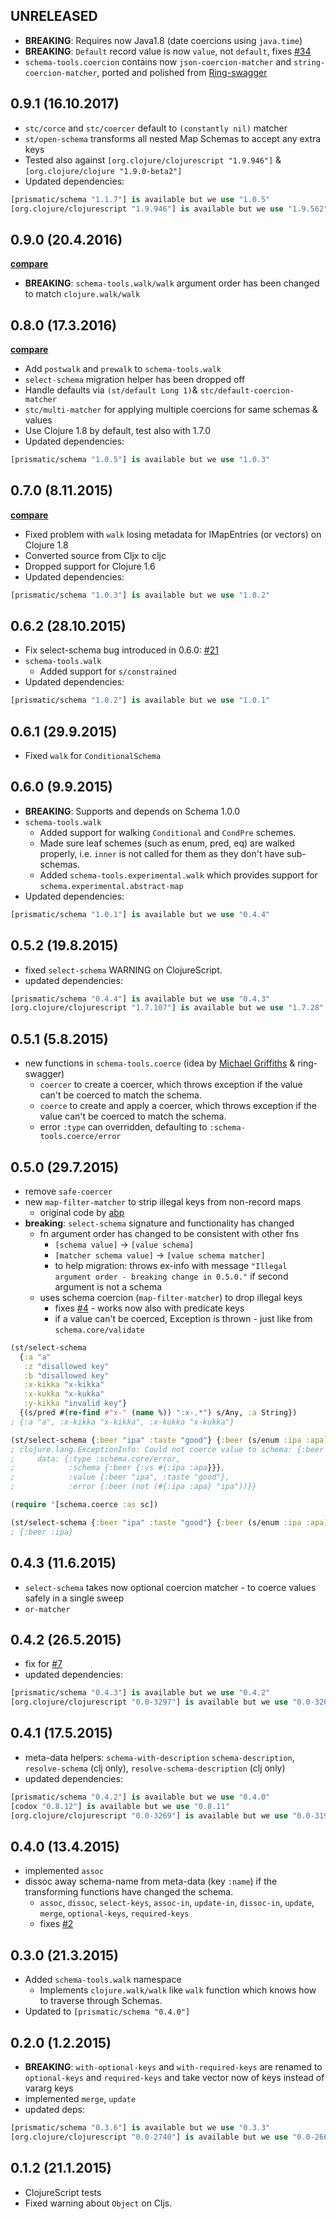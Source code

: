 ## UNRELEASED

* **BREAKING**: Requires now Java1.8 (date coercions using `java.time`)
* **BREAKING**: `Default` record value is now `value`, not `default`, fixes [#34](https://github.com/metosin/schema-tools/issues/34)
* `schema-tools.coercion` contains now `json-coercion-matcher` and `string-coercion-matcher`, ported and polished from [Ring-swagger](https://github.com/metosin/ring-swagger)

## 0.9.1 (16.10.2017)

- `stc/corce` and `stc/coercer` default to `(constantly nil)` matcher
- `st/open-schema` transforms all nested Map Schemas to accept any extra keys
- Tested also against `[org.clojure/clojurescript "1.9.946"]` & `[org.clojure/clojure "1.9.0-beta2"]`
- Updated dependencies:

```clj
[prismatic/schema "1.1.7"] is available but we use "1.0.5"
[org.clojure/clojurescript "1.9.946"] is available but we use "1.9.562"
```

## 0.9.0 (20.4.2016)

**[compare](https://github.com/metosin/schema-tools/compare/0.8.0...0.9.0)**

- **BREAKING**: `schema-tools.walk/walk` argument order has been changed to match
`clojure.walk/walk`

## 0.8.0 (17.3.2016)

**[compare](https://github.com/metosin/schema-tools/compare/0.7.0...0.8.0)**

- Add `postwalk` and `prewalk` to `schema-tools.walk`
- `select-schema` migration helper has been dropped off
- Handle defaults via `(st/default Long 1)`& `stc/default-coercion-matcher`
- `stc/multi-matcher` for applying multiple coercions for same schemas & values
- Use Clojure 1.8 by default, test also with 1.7.0
- Updated dependencies:

```clj
[prismatic/schema "1.0.5"] is available but we use "1.0.3"
```

## 0.7.0 (8.11.2015)

**[compare](https://github.com/metosin/schema-tools/compare/0.6.0...0.7.0)**

- Fixed problem with `walk` losing metadata for IMapEntries (or vectors) on
Clojure 1.8
- Converted source from Cljx to cljc
- Dropped support for Clojure 1.6
- Updated dependencies:

```clojure
[prismatic/schema "1.0.3"] is available but we use "1.0.2"
```

## 0.6.2 (28.10.2015)

- Fix select-schema bug introduced in 0.6.0: [#21](https://github.com/metosin/schema-tools/issues/21)
- `schema-tools.walk`
    - Added support for `s/constrained`
- Updated dependencies:

```clojure
[prismatic/schema "1.0.2"] is available but we use "1.0.1"
```

## 0.6.1 (29.9.2015)

- Fixed `walk` for `ConditionalSchema`

## 0.6.0 (9.9.2015)

- **BREAKING**: Supports and depends on Schema 1.0.0
- `schema-tools.walk`
    - Added support for walking `Conditional` and `CondPre` schemes.
    - Made sure leaf schemes (such as enum, pred, eq) are walked properly,
    i.e. `inner` is not called for them as they don't have sub-schemas.
    - Added `schema-tools.experimental.walk` which provides support for
    `schema.experimental.abstract-map`
- Updated dependencies:

```clojure
[prismatic/schema "1.0.1"] is available but we use "0.4.4"
```

## 0.5.2 (19.8.2015)

- fixed `select-schema` WARNING on ClojureScript.
- updated dependencies:

```clojure
[prismatic/schema "0.4.4"] is available but we use "0.4.3"
[org.clojure/clojurescript "1.7.107"] is available but we use "1.7.28"
```

## 0.5.1 (5.8.2015)

- new functions in `schema-tools.coerce` (idea by [Michael Griffiths](https://github.com/metosin/schema-tools/issues/10#issuecomment-124976346) & ring-swagger)
   - `coercer` to create a coercer, which throws exception if the value can't be coerced to match the schema.
   - `coerce` to create and apply a coercer, which throws exception if the value can't be coerced to match the schema.
   - error `:type` can overridden, defaulting to `:schema-tools.coerce/error`

## 0.5.0 (29.7.2015)

- remove `safe-coercer`
- new `map-filter-matcher` to strip illegal keys from non-record maps
  - original code by [abp](https://gist.github.com/abp/0c4106eba7b72802347b)
- **breaking**: `select-schema` signature and functionality has changed
  - fn argument order has changed to be consistent with other fns
    - `[schema value]` -> `[value schema]`
    - `[matcher schema value]` -> `[value schema matcher]`
    - to help migration: throws ex-info with message `"Illegal argument order - breaking change in 0.5.0."` if second argument is not a schema
  - uses schema coercion (`map-filter-matcher`) to drop illegal keys
    - fixes [#4](https://github.com/metosin/schema-tools/issues/4) - works now also with predicate keys
    - if a value can't be coerced, Exception is thrown - just like from `schema.core/validate`

```clojure
(st/select-schema
  {:a "a"
   :z "disallowed key"
   :b "disallowed key"
   :x-kikka "x-kikka"
   :x-kukka "x-kukka"
   :y-kikka "invalid key"}
  {(s/pred #(re-find #"x-" (name %)) ":x-.*") s/Any, :a String})
; {:a "a", :x-kikka "x-kikka", :x-kukka "x-kukka"}
```

```clojure
(st/select-schema {:beer "ipa" :taste "good"} {:beer (s/enum :ipa :apa)} )
; clojure.lang.ExceptionInfo: Could not coerce value to schema: {:beer (not (#{:ipa :apa} "ipa"))}
;     data: {:type :schema.core/error,
;            :schema {:beer {:vs #{:ipa :apa}}},
;            :value {:beer "ipa", :taste "good"},
;            :error {:beer (not (#{:ipa :apa} "ipa"))}}

(require '[schema.coerce :as sc])

(st/select-schema {:beer "ipa" :taste "good"} {:beer (s/enum :ipa :apa)} sc/json-coercion-matcher)
; {:beer :ipa}
```

## 0.4.3 (11.6.2015)

- `select-schema` takes now optional coercion matcher - to coerce values safely in a single sweep
- `or-matcher`

## 0.4.2 (26.5.2015)

- fix for [#7](https://github.com/metosin/schema-tools/issues/7)
- updated dependencies:

```clojure
[prismatic/schema "0.4.3"] is available but we use "0.4.2"
[org.clojure/clojurescript "0.0-3297"] is available but we use "0.0-3269"
```

## 0.4.1 (17.5.2015)

- meta-data helpers: `schema-with-description` `schema-description`, `resolve-schema` (clj only), `resolve-schema-description` (clj only)
- updated dependencies:

```clojure
[prismatic/schema "0.4.2"] is available but we use "0.4.0"
[codox "0.8.12"] is available but we use "0.8.11"
[org.clojure/clojurescript "0.0-3269"] is available but we use "0.0-3196"
```

## 0.4.0 (13.4.2015)

- implemented `assoc`
- dissoc away schema-name from meta-data (key `:name`) if the transforming functions have changed the schema.
  - `assoc`, `dissoc`, `select-keys`, `assoc-in`, `update-in`, `dissoc-in`, `update`, `merge`, `optional-keys`, `required-keys`
  - fixes [#2](https://github.com/metosin/schema-tools/issues/2)

## 0.3.0 (21.3.2015)

- Added `schema-tools.walk` namespace
  - Implements `clojure.walk/walk` like `walk` function which knows how to
  traverse through Schemas.
- Updated to `[prismatic/schema "0.4.0"]`

## 0.2.0 (1.2.2015)

- **BREAKING**: `with-optional-keys` and `with-required-keys` are renamed to `optional-keys` and `required-keys` and take vector now of keys instead of vararg keys
- implemented `merge`, `update`
- updated deps:
```clojure
[prismatic/schema "0.3.6"] is available but we use "0.3.3"
[org.clojure/clojurescript "0.0-2740"] is available but we use "0.0-2665"
```

## 0.1.2 (21.1.2015)

- ClojureScript tests
- Fixed warning about `Object` on Cljs.

